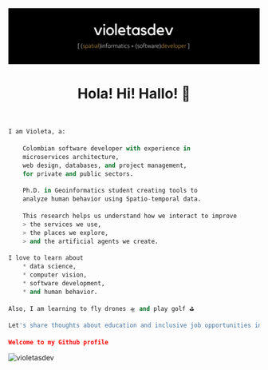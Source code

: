 <!--![Violeta's GitHub stats](https://github-readme-stats.vercel.app/api?username=violetasdev&count_private=true&theme=dark)-->

<div align="center">
    <img src="https://raw.githubusercontent.com/violetasdev/violetasdev/main/violetasdev_banner.png" alt="violetasdev">
</div>

<h1 align='center'> Hola! Hi! Hallo! 👋</h1> 

<br>

```python
I am Violeta, a:

    Colombian software developer with experience in 
    microservices architecture, 
    web design, databases, and project management, 
    for private and public sectors. 

    Ph.D. in Geoinformatics student creating tools to 
    analyze human behavior using Spatio-temporal data. 
    
    This research helps us understand how we interact to improve 
    > the services we use, 
    > the places we explore, 
    > and the artificial agents we create.

I love to learn about 
    * data science, 
    * computer vision, 
    * software development,
    * and human behavior. 
    
Also, I am learning to fly drones 🛸 and play golf ⛳️

Let's share thoughts about education and inclusive job opportunities in tech!

Welcome to my Github profile

```



<div align="left">
    <img src="https://github-readme-stats.vercel.app/api?username=violetasdev&show_icons=true&theme=great-gatsby"  width="400px" alt="violetasdev">
</div>



<!--

![Top Langs](https://github-readme-stats.vercel.app/api/top-langs/?username=violetasdev&layout=compact&langs_count=10&theme=dark&hide=xslt,smarty,perl,batchfile,hack)



**violetasdev/violetasdev** is a ✨ _special_ ✨ repository because its `README.md` (this file) appears on your GitHub profile.

Here are some ideas to get you started:

- 🔭 I’m currently working on ...
- 🌱 I’m currently learning ...
- 👯 I’m looking to collaborate on ...
- 🤔 I’m looking for help with ...
- 💬 Ask me about ...
- 📫 How to reach me: ...
- 😄 Pronouns: ...
- ⚡ Fun fact: ...
-->
